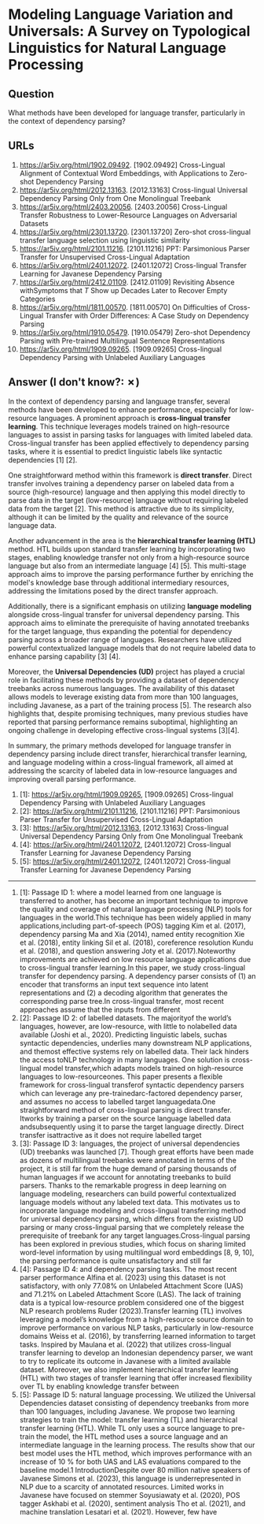 # Modeling Language Variation and Universals: A Survey on Typological Linguistics for Natural Language Processing

## Question

What methods have been developed for language transfer, particularly in the context of dependency parsing?

## URLs

1. https://ar5iv.org/html/1902.09492. [1902.09492] Cross-Lingual Alignment of Contextual Word Embeddings, with Applications to Zero-shot Dependency Parsing
2. https://ar5iv.org/html/2012.13163. [2012.13163] Cross-lingual Universal Dependency Parsing Only from One Monolingual Treebank
3. https://ar5iv.org/html/2403.20056. [2403.20056] Cross-Lingual Transfer Robustness to Lower-Resource Languages on Adversarial Datasets
4. https://ar5iv.org/html/2301.13720. [2301.13720] Zero-shot cross-lingual transfer language selection using linguistic similarity
5. https://ar5iv.org/html/2101.11216. [2101.11216] PPT: Parsimonious Parser Transfer for Unsupervised Cross-Lingual Adaptation
6. https://ar5iv.org/html/2401.12072. [2401.12072] Cross-lingual Transfer Learning for Javanese Dependency Parsing
7. https://ar5iv.org/html/2412.01109. [2412.01109] Revisiting Absence withSymptoms that *T* Show up Decades Later to Recover Empty Categories
8. https://ar5iv.org/html/1811.00570. [1811.00570] On Difficulties of Cross-Lingual Transfer with Order Differences: A Case Study on Dependency Parsing
9. https://ar5iv.org/html/1910.05479. [1910.05479] Zero-shot Dependency Parsing with Pre-trained Multilingual Sentence Representations
10. https://ar5iv.org/html/1909.09265. [1909.09265] Cross-lingual Dependency Parsing with Unlabeled Auxiliary Languages

## Answer (I don't know?: ✗)

In the context of dependency parsing and language transfer, several methods have been developed to enhance performance, especially for low-resource languages. A prominent approach is **cross-lingual transfer learning**. This technique leverages models trained on high-resource languages to assist in parsing tasks for languages with limited labeled data. Cross-lingual transfer has been applied effectively to dependency parsing tasks, where it is essential to predict linguistic labels like syntactic dependencies [1] [2].

One straightforward method within this framework is **direct transfer**. Direct transfer involves training a dependency parser on labeled data from a source (high-resource) language and then applying this model directly to parse data in the target (low-resource) language without requiring labeled data from the target [2]. This method is attractive due to its simplicity, although it can be limited by the quality and relevance of the source language data.

Another advancement in the area is the **hierarchical transfer learning (HTL)** method. HTL builds upon standard transfer learning by incorporating two stages, enabling knowledge transfer not only from a high-resource source language but also from an intermediate language [4] [5]. This multi-stage approach aims to improve the parsing performance further by enriching the model's knowledge base through additional intermediary resources, addressing the limitations posed by the direct transfer approach.

Additionally, there is a significant emphasis on utilizing **language modeling** alongside cross-lingual transfer for universal dependency parsing. This approach aims to eliminate the prerequisite of having annotated treebanks for the target language, thus expanding the potential for dependency parsing across a broader range of languages. Researchers have utilized powerful contextualized language models that do not require labeled data to enhance parsing capability [3] [4].

Moreover, the **Universal Dependencies (UD)** project has played a crucial role in facilitating these methods by providing a dataset of dependency treebanks across numerous languages. The availability of this dataset allows models to leverage existing data from more than 100 languages, including Javanese, as a part of the training process [5]. The research also highlights that, despite promising techniques, many previous studies have reported that parsing performance remains suboptimal, highlighting an ongoing challenge in developing effective cross-lingual systems [3][4].

In summary, the primary methods developed for language transfer in dependency parsing include direct transfer, hierarchical transfer learning, and language modeling within a cross-lingual framework, all aimed at addressing the scarcity of labeled data in low-resource languages and improving overall parsing performance.

1. [1]:  https://ar5iv.org/html/1909.09265, [1909.09265] Cross-lingual Dependency Parsing with Unlabeled Auxiliary Languages
2. [2]:  https://ar5iv.org/html/2101.11216, [2101.11216] PPT: Parsimonious Parser Transfer for Unsupervised Cross-Lingual Adaptation
3. [3]:  https://ar5iv.org/html/2012.13163, [2012.13163] Cross-lingual Universal Dependency Parsing Only from One Monolingual Treebank
4. [4]:  https://ar5iv.org/html/2401.12072, [2401.12072] Cross-lingual Transfer Learning for Javanese Dependency Parsing
5. [5]:  https://ar5iv.org/html/2401.12072, [2401.12072] Cross-lingual Transfer Learning for Javanese Dependency Parsing
---
1. [1]:  Passage ID 1: where a model learned from one language is transferred to another, has become an important technique to improve the quality and coverage of natural language processing (NLP) tools for languages in the world.This technique has been widely applied in many applications,including part-of-speech (POS) tagging Kim et al. (2017), dependency parsing Ma and Xia (2014), named entity recognition Xie et al. (2018), entity linking Sil et al. (2018), coreference resolution Kundu et al. (2018), and question answering Joty et al. (2017).Noteworthy improvements are achieved on low resource language applications due to cross-lingual transfer learning.In this paper, we study cross-lingual transfer for dependency parsing. A dependency parser consists of (1) an encoder that transforms an input text sequence into latent representations and (2) a decoding algorithm that generates the corresponding parse tree.In cross-lingual transfer, most recent approaches assume that the inputs from different
2. [2]:  Passage ID 2: of labelled datasets. The majorityof the world’s languages, however, are low-resource, with little to nolabelled data available (Joshi et al., 2020). Predicting linguistic labels, suchas syntactic dependencies, underlies many downstream NLP applications, and themost effective systems rely on labelled data. Their lack hinders the access toNLP technology in many languages. One solution is cross-lingual model transfer,which adapts models trained on high-resource languages to low-resourceones. This paper presents a flexible framework for cross-lingual transferof syntactic dependency parsers which can leverage any pre-trainedarc-factored dependency parser, and assumes no access to labelled target languagedata.One straightforward method of cross-lingual parsing is direct transfer. Itworks by training a parser on the source language labelled data andsubsequently using it to parse the target language directly. Direct transfer isattractive as it does not require labelled target
3. [3]:  Passage ID 3: languages, the project of universal dependencies (UD) treebanks was launched [7]. Though great efforts have been made as dozens of multilingual treebanks were annotated in terms of the project, it is still far from the huge demand of parsing thousands of human languages if we account for annotating treebanks to build parsers. Thanks to the remarkable progress in deep learning on language modeling, researchers can build powerful contextualized language models without any labeled text data. This motivates us to incorporate language modeling and cross-lingual transferring method for universal dependency parsing, which differs from the existing UD parsing or many cross-lingual parsing that we completely release the prerequisite of treebank for any target languages.Cross-lingual parsing has been explored in previous studies, which focus on sharing limited word-level information by using multilingual word embeddings [8, 9, 10], the parsing performance is quite unsatisfactory and still far
4. [4]:  Passage ID 4: and dependency parsing tasks. The most recent parser performance Alfina et al. (2023) using this dataset is not satisfactory, with only 77.08% on Unlabeled Attachment Score (UAS) and 71.21% on Labeled Attachment Score (LAS). The lack of training data is a typical low-resource problem considered one of the biggest NLP research problems Ruder (2023).Transfer learning (TL) involves leveraging a model’s knowledge from a high-resource source domain to improve performance on various NLP tasks, particularly in low-resource domains Weiss et al. (2016), by transferring learned information to target tasks. Inspired by Maulana et al. (2022) that utilizes cross-lingual transfer learning to develop an Indonesian dependency parser, we want to try to replicate its outcome in Javanese with a limited available dataset. Moreover, we also implement hierarchical transfer learning (HTL) with two stages of transfer learning that offer increased flexibility over TL by enabling knowledge transfer between
5. [5]:  Passage ID 5: natural language processing. We utilized the Universal Dependencies dataset consisting of dependency treebanks from more than 100 languages, including Javanese. We propose two learning strategies to train the model: transfer learning (TL) and hierarchical transfer learning (HTL). While TL only uses a source language to pre-train the model, the HTL method uses a source language and an intermediate language in the learning process. The results show that our best model uses the HTL method, which improves performance with an increase of 10 % for both UAS and LAS evaluations compared to the baseline model.1 IntroductionDespite over 80 million native speakers of Javanese Simons et al. (2023), this language is underrepresented in NLP due to a scarcity of annotated resources. Limited works in Javanese have focused on stemmer Soyusiawaty et al. (2020), POS tagger Askhabi et al. (2020), sentiment analysis Tho et al. (2021), and machine translation Lesatari et al. (2021). However, few have